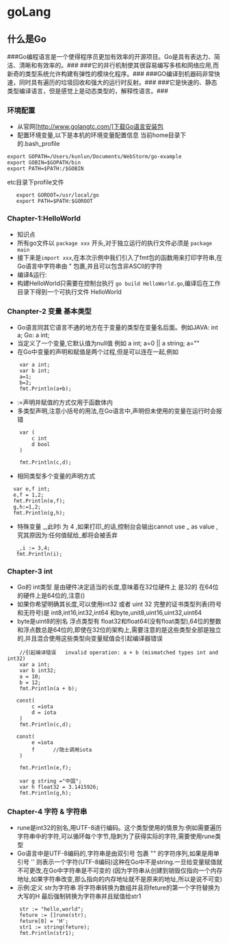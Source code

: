 # goLang
## 什么是Go ##
###Go编程语言是一个使得程序员更加有效率的开源项目。Go是具有表达力、简洁、清晰和有效率的。###
###它的并行机制使其很容易编写多核和网络应用,而新奇的类型系统允许构建有弹性的模块化程序。###
###GO编译到机器码非常快速，同时具有遍历的垃圾回收和强大的运行时反射。###
###它是快速的、静态类型编译语言，但是感觉上是动态类型的，解释性语言。###

### 环境配置 ###
- 从官网[http://www.golangtc.com/]下载Go语言安装包
- 配置环境变量,以下是本机的环境变量配置信息
当前home目录下的.bash_profile
```
export GOPATH=/Users/kunlun/Documents/WebStorm/go-example
export GOBIN=$GOPATH/bin
export PATH=$PATH:/$GOBIN
```
etc目录下profile文件
```
   export GOROOT=/usr/local/go
   export PATH=$PATH:$GOROOT
```

### Chapter-1:HelloWorld ###
- 知识点
- 所有go文件以 ```package xxx``` 开头,对于独立运行的执行文件必须是 ```package main```
- 接下来是```import xxx```,在本次示例中我们引入了fmt包的函数用来打印字符串,在Go语言中字符串由 " 包裹,并且可以包含非ASCll的字符
- 编译&运行:
- 构建HelloWorld只需要在控制台执行  ```go build HelloWorld.go```,编译后在工作目录下得到一个可执行文件 HelloWorld



### Chanpter-2 变量 基本类型

- Go语言同其它语言不通的地方在于变量的类型在变量名后面。例如JAVA:  int a;  Go:  a int;
- 当定义了一个变量,它默认值为null值 例如 a int;  a=0  || a string;  a=""
- 在Go中变量的声明和赋值是两个过程,但是可以连在一起,例如

```
    var a int;
    var b int;
    a=1;
    b=2;
    fmt.Println(a+b);
```
- :=声明并赋值的方式仅用于函数体内
- 多类型声明,注意小括号的用法,在Go语言中,声明但未使用的变量在运行时会报错
```
    var (
        c int
        d bool
    )

    fmt.Println(c,d);
```
- 相同类型多个变量的声明方式
```
  var e,f int;
  e,f = 1,2;
  fmt.Println(e,f);
  g,h:=1,2;
  fmt.Println(g,h);
```

- 特殊变量 _,此时i 为 4 ,如果打印_的话,控制台会输出cannot use _ as value ,究其原因为:任何值赋给_都将会被丢弃
```
   _,i := 3,4;
   fmt.Println(i);
```

### Chapter-3 int
- Go的 int类型 是由硬件决定适当的长度,意味着在32位硬件上 是32的 在64位的硬件上是64位的,注意()
- 如果你希望明确其长度,可以使用int32 或者 uint 32 完整的证书类型列表(符号和无符号)是 int8,int16,int32,int64 和byte,unit8,uint16,uint32,uint64
- byte是uint8的别名 浮点类型有 float32和float64(没有float类型),64位的整数和浮点数总是64位的,即使在32位的架构上,需要注意的是这些类型全部是独立的,并且混合使用这些类型向变量赋值会引起编译器错误
```
    //引起编译错误   invalid operation: a + b (mismatched types int and int32)
    var a int;
    var b int32;
    a = 10;
    b = 12;
    fmt.Println(a + b);
```
```
   const(
        c =iota
        d = iota
    )
    fmt.Println(c,d);
```
```
   const(
        e =iota
        f      //隐士调用iota
    )

    fmt.Println(e,f);
```
```
    var g string ="中国";
    var h float32 = 3.1415926;
    fmt.Println(g,h);
```


### Chapter-4 字符 & 字符串

- rune是int32的别名,用UTF-8进行编码。这个类型使用的情景为:例如需要遍历字符串中的字符,可以循环每个字节,隐刺为了获得实际的字符,需要使用rune类型
- Go语言中是UTF-8编码的,字符串是由双引号  包裹 "" 的字符序列,如果是用单引号 '' 则表示一个字符(UTF-8编码)这种在Go中不是string.一旦给变量赋值就不可更改,在Go中字符串是不可变的
(因为字符串从创建到销毁仅指向一个内存地址,如果字符串改变,那么指向的内存地址就不是原来的地址,所以是说不可变)
- 示例:定义 str为字符串  将字符串转换为数组并且将feture的第一个字符替换为大写的H 最后强制转换为字符串并且赋值给str1

```
    str := "hello,world";
    feture := []rune(str);
    feture[0] = 'H';
    str1 := string(feture);
    fmt.Println(str1);
```

### 








